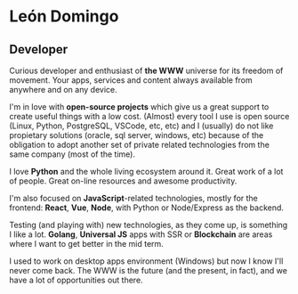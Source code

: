 # León Domingo
## Developer

Curious developer and enthusiast of **the WWW** universe for its freedom of movement. Your apps, services and content always available from anywhere and on any device.

I'm in love with **open-source projects** which give us a great support to create useful things with a low cost. (Almost) every tool I use is open source (Linux, Python, PostgreSQL, VSCode, etc, etc) and I (usually) do not like propietary solutions (oracle, sql server, windows, etc) because of the obligation to adopt another set of private related technologies from the same company (most of the time).

I love **Python** and the whole living ecosystem around it. Great work of a lot of people. Great on-line resources and awesome productivity.

I'm also focused on **JavaScript**-related technologies, mostly for the frontend: **React**, **Vue**, **Node**, with Python or Node/Express as the backend.

Testing (and playing with) new technologies, as they come up, is something I like a lot. **Golang**, **Universal JS** apps with SSR or **Blockchain** are areas where I want to get better in the mid term.

I used to work on desktop apps environment (Windows) but now I know I'll never come back. The WWW is the future (and the present, in fact), and we have a lot of opportunities out there.
